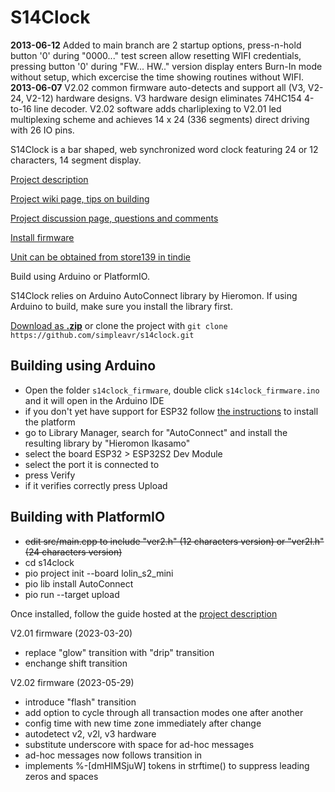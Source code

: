 # S14Clock

**2013-06-12** Added to main branch are 2 startup options, press-n-hold button '0' during "0000..." test screen allow resetting WIFI credentials, pressing button '0' during "FW... HW.." version display enters Burn-In mode without setup, which excercise the time showing routines without WIFI.
**2013-06-07** V2.02 common firmware auto-detects and support all (V3, V2-24, V2-12) hardware designs. V3 hardware design eliminates 74HC154 4-to-16 line decoder. V2.02 software adds charliplexing to V2.01 led multiplexing scheme and achieves 14 x 24 (336 segments) direct driving with 26 IO pins.

S14Clock is a bar shaped, web synchronized word clock featuring 24 or 12 characters, 14 segment display.

[Project description](https://simpleavr.github.io/s14clock/index.html)

[Project wiki page, tips on building](https://github.com/simpleavr/s14clock/wiki.html)

[Project discussion page, questions and comments](https://github.com/simpleavr/s14clock/discussions.html)

[Install firmware](https://simpleavr.github.io/s14clock/install.html)

[Unit can be obtained from store139 in tindie](https://www.tindie.com/products/29601/)

Build using Arduino or PlatformIO.

S14Clock relies on Arduino AutoConnect library by Hieromon.
If using Arduino to build, make sure you install the library first.

[Download as **.zip**](https://github.com/simpleavr/s14clock/archive/refs/heads/main.zip) or clone the project with `git clone https://github.com/simpleavr/s14clock.git`

## Building using Arduino

- Open the folder `s14clock_firmware`, double click `s14clock_firmware.ino` and it will open in the Arduino IDE
- if you don't yet have support for ESP32 follow [the instructions](https://docs.espressif.com/projects/arduino-esp32/en/latest/installing.html) to install the platform
- go to Library Manager, search for "AutoConnect" and install the resulting library by "Hieromon Ikasamo"
- select the board ESP32 > ESP32S2 Dev Module 
- select the port it is connected to
- press Verify
- if it verifies correctly press Upload

## Building with PlatformIO

- ~~edit src/main.cpp to include "ver2.h" (12 characters version) or "ver2l.h" (24 characters version)~~
- cd s14clock
- pio project init --board lolin_s2_mini
- pio lib install AutoConnect
- pio run --target upload

Once installed, follow the guide hosted at the [project description](https://simpleavr.github.io/s14clock/index.html)

V2.01 firmware (2023-03-20)

- replace "glow" transition with "drip" transition
- enchange shift transition

V2.02 firmware (2023-05-29)

- introduce "flash" transition
- add option to cycle through all transaction modes one after another
- config time with new time zone immediately after change
- autodetect v2, v2l, v3 hardware
- substitute underscore with space for ad-hoc messages
- ad-hoc messages now follows transition in
- implements %-[dmHIMSjuW] tokens in strftime() to suppress leading zeros and spaces
